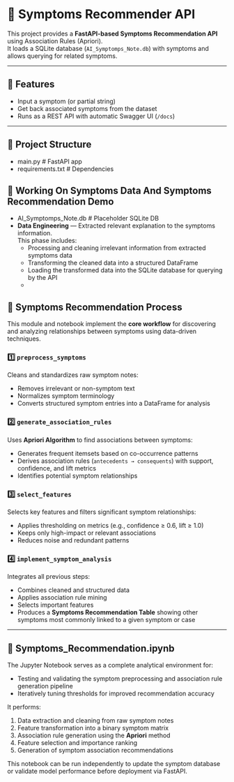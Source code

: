 # 🤖 Symptoms Recommender API

This project provides a **FastAPI-based Symptoms Recommendation API** using Association Rules (Apriori).  
It loads a SQLite database (`AI_Symptomps_Note.db`) with symptoms and allows querying for related symptoms.

---

## 🚀 Features
- Input a symptom (or partial string)
- Get back associated symptoms from the dataset
- Runs as a REST API with automatic Swagger UI (`/docs`)
  
---

## 📂 Project Structure
- main.py # FastAPI app
- requirements.txt # Dependencies
## 📂 Working On Symptoms Data And Symptoms Recommendation Demo
- AI_Symptomps_Note.db # Placeholder SQLite DB 
- **Data Engineering** — Extracted relevant explanation to the symptoms information.  
  This phase includes:
  - Processing and cleaning irrelevant information from extracted symptoms data  
  - Transforming the cleaned data into a structured DataFrame  
  - Loading the transformed data into the SQLite database for querying by the API
  - 
## 🧩 Symptoms Recommendation Process

This module and notebook implement the **core workflow** for discovering and analyzing relationships between symptoms using data-driven techniques.

### 1️⃣ `preprocess_symptoms`
Cleans and standardizes raw symptom notes:
- Removes irrelevant or non-symptom text  
- Normalizes symptom terminology  
- Converts structured symptom entries into a DataFrame for analysis  

### 2️⃣ `generate_association_rules`
Uses **Apriori Algorithm** to find associations between symptoms:
- Generates frequent itemsets based on co-occurrence patterns  
- Derives association rules (`antecedents → consequents`) with support, confidence, and lift metrics  
- Identifies potential symptom relationships  

### 3️⃣ `select_features`
Selects key features and filters significant symptom relationships:
- Applies thresholding on metrics (e.g., confidence ≥ 0.6, lift ≥ 1.0)  
- Keeps only high-impact or relevant associations  
- Reduces noise and redundant patterns  

### 4️⃣ `implement_symptom_analysis`
Integrates all previous steps:
- Combines cleaned and structured data  
- Applies association rule mining  
- Selects important features  
- Produces a **Symptoms Recommendation Table** showing other symptoms most commonly linked to a given symptom or case  

---

## 📓 Symptoms_Recommendation.ipynb

The Jupyter Notebook serves as a complete analytical environment for:
- Testing and validating the symptom preprocessing and association rule generation pipeline  
- Iteratively tuning thresholds for improved recommendation accuracy  

It performs:
1. Data extraction and cleaning from raw symptom notes  
2. Feature transformation into a binary symptom matrix  
3. Association rule generation using the **Apriori** method  
4. Feature selection and importance ranking  
5. Generation of symptom association recommendations  

This notebook can be run independently to update the symptom database or validate model performance before deployment via FastAPI.
